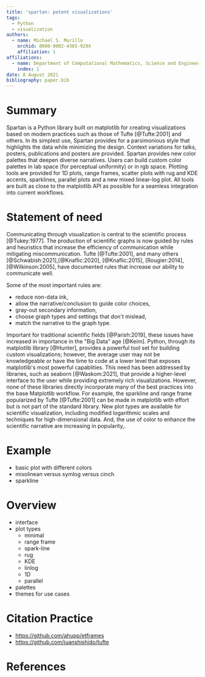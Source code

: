 ```yaml
---
title: 'spartan: potent visualizations'
tags:
  - Python
  - visualization
authors:
  - name: Michael S. Murillo
    orchid: 0000-0002-4365-929X
    affiliation: 1
affiliations:
  - name: Department of Computational Mathematics, Science and Engineering, Michigan State University
    index: 1
date: 8 August 2021
bibliography: paper.bib
---
```



# Summary

Spartan is a Python library built on matplotlib for creating visualizations based on modern practices such as those of Tufte [@Tufte:2001] and others. In its simplest use, Spartan provides for a parsimonious style that highlights the data while minimizing the design. Context variations for talks, posters, publications and posters are provided. Spartan provides new color palettes that deepen diverse narratives. Users can build custom color palettes in lab space (for perceptual uniformity) or in rgb space. Plotting tools are provided for 1D plots, range frames, scatter plots with rug and KDE accents, sparklines, parallel plots and a new mixed linear-log plot. All tools are built as close to the matplotlib API as possible for a seamless integration into current workflows.



# Statement of need

Communicating through visualization is central to the scientific process [@Tukey:1977]. The production of scientific graphs is now guided by rules and heuristics that increase the efficiency of communication while mitigating miscommunication. Tufte [@Tufte:2001], and many others [@Schwabish:2021],[@Knaflic:2020], [@Knaflic:2015], [Rougier:2014], [@Wilkinson:2005], have documented rules that increase our ability to communicate well. 


Some of the most important rules are:

* reduce non-data ink,
* allow the narrative/conclusion to guide color choices,
* gray-out secondary information,
* choose graph types and settings that don't mislead,
* match the narrative to the graph type.

Important for traditional scientific fields [@Parish:2019], these issues have increased in importance in the "Big Data" age [@Keim]. Python, through its matplotlib library [@Hunter], provides a powerful tool set for building custom visualizations; however, the average user may not be knowledgeable or have the time to code at a lower level that exposes matplotlib's most powerful capablities. This need has been addressed by libraries, such as seaborn [@Waskom:2021], that provide a higher-level interface to the user while providing extremely rich visualizations. However, none of these libraries directly incorporate many of the best practices into the base Matplotlib workflow. For example, the sparkline and range frame popularized by Tufte [@Tufte:2001] can be made in matplotlib with effort but is not part of the standard library. New plot types are available for scientific visualization, including modified logarithmic scales and techniques for high-dimensional data. And, the use of color to enhance the scientific narrative are increasing in popularity,. 




# Example

* basic plot with different colors
* mixolinean versus symlog versus cinch
* sparkline



# Overview

* interface
* plot types
	* minimal
	* range frame
	* spark-line
	* rug
	* KDE
	* linlog
	* 1D
	* parallel
* palettes
* themes for use cases

# Citation Practice

* https://github.com/ahupp/etframes
* https://github.com/juanshishido/tufte

# References
